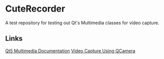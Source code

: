 # CuteRecorder
A test repository for testing out Qt's Multimedia classes for video capture.


## Links
[Qt5 Multimedia Documentation](https://doc.qt.io/qt-5/multimediaoverview.html)
[Video Capture Using QCamera](https://doc.qt.io/qt-5.11/qtmultimedia-multimediawidgets-camera-example.html)


